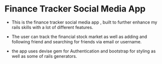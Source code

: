 # Finance Tracker Social Media App

* This is the finance tracker social media app , built  to further enhance my rails skills with a lot of different features.

* The user can track the financial stock market as well as adding and following friend and searching for friends via email or username.

* the app uses devise gem for Authentication and bootstrap for styling as well as some of rails generators.
